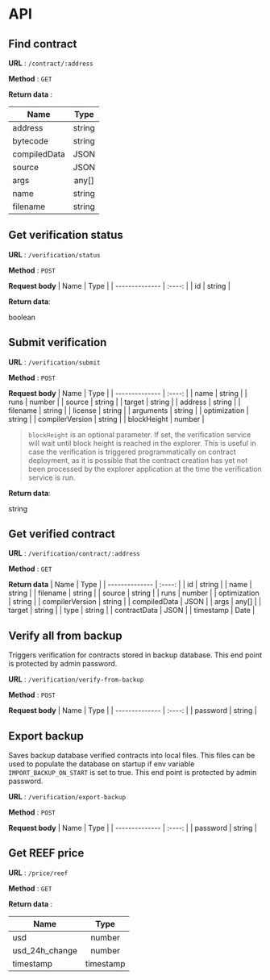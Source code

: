 # API

## Find contract

**URL** : `/contract/:address`

**Method** : `GET`

**Return data** :

| Name           |  Type  |
| -------------- | :----: |
| address        | string |
| bytecode       | string |
| compiledData   | JSON |
| source         | JSON |
| args           | any[] |
| name           | string |
| filename       | string |


## Get verification status

**URL** : `/verification/status`

**Method** : `POST`

**Request body**
| Name           |  Type  |
| -------------- | :----: |
| id        | string |

**Return data**:

boolean

## Submit verification

**URL** : `/verification/submit`

**Method** : `POST`

**Request body**
| Name           |  Type  |
| -------------- | :----: |
| name        | string |
| runs        | number |
| source        | string |
| target        | string |
| address        | string |
| filename        | string |
| license        | string |
| arguments        | string |
| optimization        | string |
| compilerVersion        | string |
| blockHeight | number |

> `blockHeight` is an optional parameter. If set, the verification service will wait until block height is reached in the explorer. This is useful in case the verification is triggered programmatically on contract deployment, as it is possible that the contract creation has yet not been processed by the explorer application at the time the verification service is run.

**Return data**:

string

## Get verified contract

**URL** : `/verification/contract/:address`

**Method** : `GET`

**Return data**
| Name           |  Type  |
| -------------- | :----: |
| id        | string |
| name        | string |
| filename        | string |
| source        | string |
| runs        | number |
| optimization        | string |
| compilerVersion        | string |
| compiledData        | JSON |
| args        | any[] |
| target        | string |
| type        | string |
| contractData        | JSON |
| timestamp        | Date |


## Verify all from backup
Triggers verification for contracts stored in backup database.
This end point is protected by admin password.

**URL** : `/verification/verify-from-backup`

**Method** : `POST`

**Request body**
| Name           |  Type  |
| -------------- | :----: |
| password       | string |


## Export backup
Saves backup database verified contracts into local files. This files can be used to populate the database on startup if env variable `IMPORT_BACKUP_ON_START` is set to true.
This end point is protected by admin password.

**URL** : `/verification/export-backup`

**Method** : `POST`

**Request body**
| Name           |  Type  |
| -------------- | :----: |
| password       | string |


## Get REEF price

**URL** : `/price/reef`

**Method** : `GET`

**Return data** :

| Name           |   Type    |
|----------------|:---------:|
| usd            |  number   |
| usd_24h_change |  number   |
| timestamp      | timestamp |
